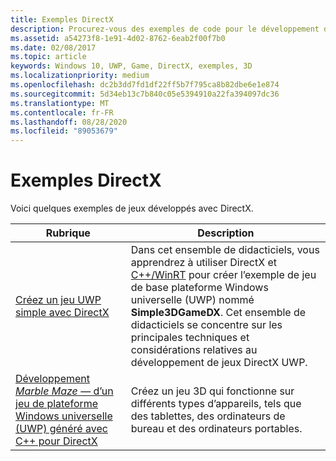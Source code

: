 ```yaml
---
title: Exemples DirectX
description: Procurez-vous des exemples de code pour le développement d’un jeu DirectX 3D de base et un jeu qui fonctionne sur différents types d’appareils.
ms.assetid: a54273f8-1e91-4d02-8762-6eab2f00f7b0
ms.date: 02/08/2017
ms.topic: article
keywords: Windows 10, UWP, Game, DirectX, exemples, 3D
ms.localizationpriority: medium
ms.openlocfilehash: dc2b3dd7fd1df22ff5b7f795ca8b82dbe6e1e874
ms.sourcegitcommit: 5d34eb13c7b840c05e5394910a22fa394097dc36
ms.translationtype: MT
ms.contentlocale: fr-FR
ms.lasthandoff: 08/28/2020
ms.locfileid: "89053679"
---
```

# <a name="directx-samples"></a>Exemples DirectX

Voici quelques exemples de jeux développés avec DirectX.

|Rubrique|Description|
|-|-|
|[Créez un jeu UWP simple avec DirectX](tutorial--create-your-first-uwp-directx-game.md)|Dans cet ensemble de didacticiels, vous apprendrez à utiliser DirectX et [C++/WinRT](/windows/uwp/cpp-and-winrt-apis/) pour créer l’exemple de jeu de base plateforme Windows universelle (UWP) nommé **Simple3DGameDX**. Cet ensemble de didacticiels se concentre sur les principales techniques et considérations relatives au développement de jeux DirectX UWP.|
|[Développement *Marble Maze* &mdash; d’un jeu de plateforme Windows universelle (UWP) généré avec C++ pour DirectX](developing-marble-maze-a-windows-store-game-in-cpp-and-directx.md)|Créez un jeu 3D qui fonctionne sur différents types d’appareils, tels que des tablettes, des ordinateurs de bureau et des ordinateurs portables.|
